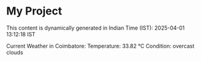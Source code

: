 # My Project

This content is dynamically generated in Indian Time (IST): 2025-04-01 13:12:18 IST


Current Weather in Coimbatore:
Temperature: 33.82 °C
Condition: overcast clouds
